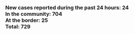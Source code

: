 ### New cases reported during the past 24 hours: 24<br/>In the community: 704<br/>At the border: 25<br/>Total: 729
